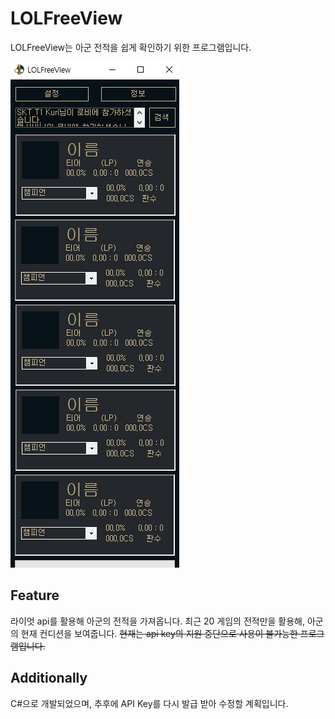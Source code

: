 # LOLFreeView

LOLFreeView는 아군 전적을 쉽게 확인하기 위한 프로그램입니다.

![alt text](https://github.com/ssw03270/LOLFreeView/blob/master/src/image.png)

## Feature

라이엇 api를 활용해 아군의 전적을 가져옵니다. 
최근 20 게임의 전적만을 활용해, 아군의 현재 컨디션을 보여줍니다.
~~현재는 api key의 지원 중단으로 사용이 불가능한 프로그램입니다.~~

## Additionally

C#으로 개발되었으며, 추후에 API Key를 다시 발급 받아 수정할 계획입니다.